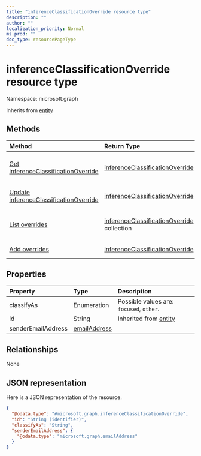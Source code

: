 ```yaml
---
title: "inferenceClassificationOverride resource type"
description: ""
author: ""
localization_priority: Normal
ms.prod: ""
doc_type: resourcePageType
---
```


# inferenceClassificationOverride resource type


Namespace: microsoft.graph




Inherits from [entity](../resources/entity.md)

## Methods
|Method|Return Type|Description|
|:---|:---|:---|
|[Get inferenceClassificationOverride](../api/inferenceclassificationoverride-get.md)|[inferenceClassificationOverride](../resources/inferenceclassificationoverride.md)|Read properties and relationships of the [inferenceClassificationOverride](../resources/inferenceclassificationoverride.md) object.|
|[Update inferenceClassificationOverride](../api/inferenceclassificationoverride-update.md)|[inferenceClassificationOverride](../resources/inferenceclassificationoverride.md)|Update the properties of a [inferenceClassificationOverride](../resources/inferenceclassificationoverride.md) object.|
|[List overrides](../api/inferenceclassification-list-overrides.md)|[inferenceClassificationOverride](../resources/inferenceclassificationoverride.md) collection|Get the inferenceClassificationOverrides from the overrides navigation property.|
|[Add overrides](../api/inferenceclassification-post-overrides.md)|[inferenceClassificationOverride](../resources/inferenceclassificationoverride.md)|Add overrides by posting to the overrides collection.|

## Properties
|Property|Type|Description|
|:---|:---|:---|
|classifyAs|Enumeration| Possible values are: `focused`, `other`.|
|id|String| Inherited from [entity](../resources/entity.md)|
|senderEmailAddress|[emailAddress](../resources/emailaddress.md)||

## Relationships
None

## JSON representation
Here is a JSON representation of the resource.
<!-- {
  "blockType": "resource",
  "keyProperty": "id",
  "@odata.type": "microsoft.graph.inferenceClassificationOverride",
  "baseType": "microsoft.graph.entity",
  "openType": false
}
-->
``` json
{
  "@odata.type": "#microsoft.graph.inferenceClassificationOverride",
  "id": "String (identifier)",
  "classifyAs": "String",
  "senderEmailAddress": {
    "@odata.type": "microsoft.graph.emailAddress"
  }
}
```

